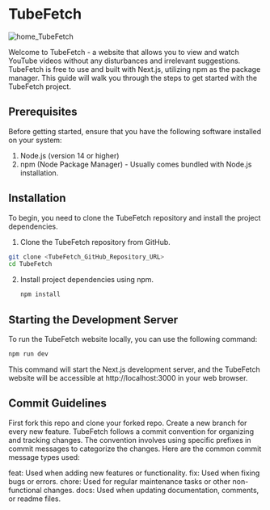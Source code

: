 # TubeFetch
![home_TubeFetch](https://github.com/SirSimon162/TubeFetch/assets/103681122/c4fe6227-bf3b-4fa5-bcca-a35c8579e73b)

Welcome to TubeFetch - a website that allows you to view and watch YouTube videos without any disturbances and irrelevant suggestions. TubeFetch is free to use and built with Next.js, utilizing npm as the package manager. This guide will walk you through the steps to get started with the TubeFetch project.

## Prerequisites
Before getting started, ensure that you have the following software installed on your system:
1. Node.js (version 14 or higher)
2. npm (Node Package Manager) - Usually comes bundled with Node.js installation.

## Installation
To begin, you need to clone the TubeFetch repository and install the project dependencies.

1. Clone the TubeFetch repository from GitHub.
```bash
git clone <TubeFetch_GitHub_Repository_URL>
cd TubeFetch
```
2. Install project dependencies using npm.
   ```bash
   npm install
   ````
## Starting the Development Server
To run the TubeFetch website locally, you can use the following command:
```bash
npm run dev
```
This command will start the Next.js development server, and the TubeFetch website will be accessible at http://localhost:3000 in your web browser.

## Commit Guidelines
First fork this repo and clone your forked repo.
Create a new branch for every new feature.
TubeFetch follows a commit convention for organizing and tracking changes. The convention involves using specific prefixes in commit messages to categorize the changes. Here are the common commit message types used:

feat: Used when adding new features or functionality.
fix: Used when fixing bugs or errors.
chore: Used for regular maintenance tasks or other non-functional changes.
docs: Used when updating documentation, comments, or readme files.
